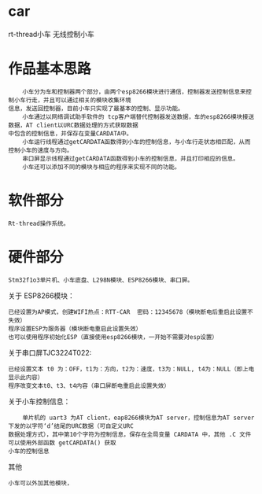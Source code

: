 # car
rt-thread小车
无线控制小车
# 作品基本思路

        小车分为车和控制器两个部分，由两个esp8266模块进行通信，控制器发送控制信息来控制小车行走，并且可以通过相关的模块收集环境
    信息，发送回控制器，目前小车只实现了最基本的控制、显示功能。
        小车通过以网络调试助手软件的 tcp客户端替代控制器发送数据，车的esp8266模块接送数据，AT client以URC数据处理的方式获取数据
    中包含的控制信息，并保存在变量CARDATA中。
        小车运行线程通过getCARDATA函数得到小车的控制信息，与小车行走状态相匹配，从而控制小车的速度与方向。
        串口屏显示线程通过getCARDATA函数得到小车的控制信息，并且打印相应的信息。
        小车还可以添加不同的模块与相应的程序来实现不同的功能。

# 软件部分

	Rt-thread操作系统。
# 硬件部分

	Stm32f1o3单片机、小车底盘、L298N模块、ESP8266模块、串口屏。
关于 ESP8266模块：

  	已经设置为AP模式，创建WIFI热点：RTT-CAR  密码：12345678（模块断电后重启此设置不失效）
	程序设置ESP为服务器（模块断电重启此设置失效）
	也可以使用程序初始化ESP（直接使用esp8266模块，一开始不需要对esp设置）
关于串口屏TJC3224T022:

	已经设置文本 t0 为：OFF，t1为：方向，t2为：速度，t3为：NULL, t4为：NULL（即上电显示此内容）
	程序改变文本t0、t3、t4内容（串口屏断电重启此设置失效）
关于小车控制信息：

        单片机的 uart3 为AT client，eap8266模块为AT server，控制信息为AT server下发的以字符‘d’结尾的URC数据（可自定义URC
    数据处理方式），其中第10个字符为控制信息，保存在全局变量 CARDATA 中，其他 .C 文件可以使用外部函数 getCARDATA() 获取
    小车的控制信息
其他

    小车可以外加其他模块，
